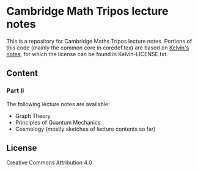 # Cambridge Math Tripos lecture notes

This is a repository for Cambridge Maths Tripos lecture notes. Portions of this code (mainly the common core in coredef.tex) are based on [Kelvin's notes](https://github.com/Name-Kompsky/tripos), for which the license can be found in Kelvin-LICENSE.txt.

## Content

### Part II
The following lecture notes are available:
* Graph Theory
* Principles of Quantum Mechanics
* Cosmology (mostly sketches of lecture contents so far)

## License
Creative Commons Attribution 4.0
